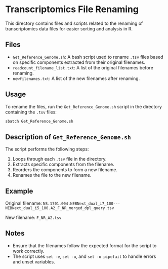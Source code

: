 # Transcriptomics File Renaming

This directory contains files and scripts related to the renaming of transcriptomics data files for easier sorting and analysis in R.

## Files

- `Get_Reference_Genome.sh`: A bash script used to rename `.tsv` files based on specific components extracted from their original filenames.
- `readcount_filename_list.txt`: A list of the original filenames before renaming.
- `newfilenames.txt`: A list of the new filenames after renaming.

## Usage

To rename the files, run the `Get_Reference_Genome.sh` script in the directory containing the `.tsv` files:
```bash
sbatch Get_Reference_Genome.sh
```

## Description of `Get_Reference_Genome.sh`

The script performs the following steps:

1. Loops through each `.tsv` file in the directory.
2. Extracts specific components from the filename.
3. Reorders the components to form a new filename.
4. Renames the file to the new filename.

## Example

Original filename: `NS.1701.004.NEBNext_dual_i7_100---NEBNext_dual_i5_100.A2_F_NR_merged_dpl_query.tsv`

New filename: `F_NR_A2.tsv`

## Notes

- Ensure that the filenames follow the expected format for the script to work correctly.
- The script uses `set -e`, `set -u`, and `set -o pipefail` to handle errors and unset variables.

